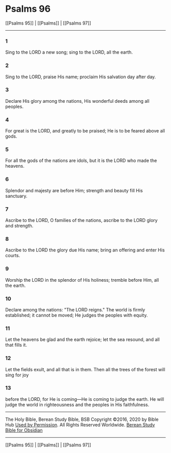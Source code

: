# Psalms 96

[[Psalms 95]] | [[Psalms]] | [[Psalms 97]]

---

### 1
Sing to the LORD a new song; sing to the LORD, all the earth.

### 2
Sing to the LORD, praise His name; proclaim His salvation day after day.

### 3
Declare His glory among the nations, His wonderful deeds among all peoples.

### 4
For great is the LORD, and greatly to be praised; He is to be feared above all gods.

### 5
For all the gods of the nations are idols, but it is the LORD who made the heavens.

### 6
Splendor and majesty are before Him; strength and beauty fill His sanctuary.

### 7
Ascribe to the LORD, O families of the nations, ascribe to the LORD glory and strength.

### 8
Ascribe to the LORD the glory due His name; bring an offering and enter His courts.

### 9
Worship the LORD in the splendor of His holiness; tremble before Him, all the earth.

### 10
Declare among the nations: "The LORD reigns." The world is firmly established; it cannot be moved; He judges the peoples with equity.

### 11
Let the heavens be glad and the earth rejoice; let the sea resound, and all that fills it.

### 12
Let the fields exult, and all that is in them. Then all the trees of the forest will sing for joy

### 13
before the LORD, for He is coming—He is coming to judge the earth. He will judge the world in righteousness and the peoples in His faithfulness.

---

The Holy Bible, Berean Study Bible, BSB
Copyright ©2016, 2020 by Bible Hub
[Used by Permission](https://berean.bible/terms.htm). All Rights Reserved Worldwide.
[Berean Study Bible for Obsidian](https://github.com/gapmiss/berean-study-bible-for-obsidian)

---

[[Psalms 95]] | [[Psalms]] | [[Psalms 97]]

